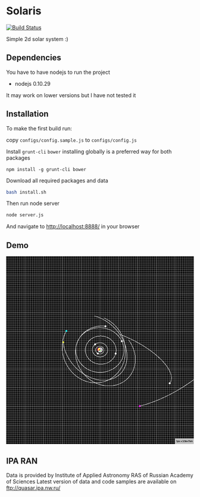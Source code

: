 Solaris
=======

[![Build Status](https://travis-ci.org/CTAPbIuMABP/solaris.svg?branch=master)](https://travis-ci.org/CTAPbIuMABP/solaris)

Simple 2d solar system :)

Dependencies
------------
You have to have nodejs to run the project

- nodejs 0.10.29

It may work on lower versions but I have not tested it

Installation
------------

To make the first build run:

copy `configs/config.sample.js` to `configs/config.js`

Install `grunt-cli` `bower`
installing globally is a preferred way for both packages
```
npm install -g grunt-cli bower
```

Download all required packages and data
```bash
bash install.sh
```

Then run node server
```bash
node server.js
```

And navigate to [http://localhost:8888/](http://localhost:8888/) in your browser

Demo
----

![Alt text](docs/assets/demo.png?raw=true "Demo")


IPA RAN
-------
Data is provided by Institute of Applied Astronomy RAS of Russian Academy of Sciences
Latest version of data and code samples are available on ftp://quasar.ipa.nw.ru/